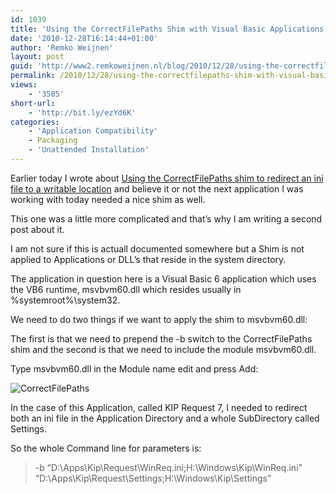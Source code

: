 ```yaml
---
id: 1039
title: 'Using the CorrectFilePaths Shim with Visual Basic Applications'
date: '2010-12-28T16:14:44+01:00'
author: 'Remko Weijnen'
layout: post
guid: 'http://www2.remkoweijnen.nl/blog/2010/12/28/using-the-correctfilepaths-shim-with-visual-basic-applications/'
permalink: /2010/12/28/using-the-correctfilepaths-shim-with-visual-basic-applications/
views:
    - '3505'
short-url:
    - 'http://bit.ly/ezYd6K'
categories:
    - 'Application Compatibility'
    - Packaging
    - 'Unattended Installation'
---
```


Earlier today I wrote about [Using the CorrectFilePaths shim to redirect an ini file to a writable location](http://192.168.40.25:8081/2010/12/28/using-the-correctfilepaths-shim-to-redirect-an-ini-file-to-a-writable-location/ "Using the CorrectFilePaths shim to redirect an ini file to a writable location") and believe it or not the next application I was working with today needed a nice shim as well.

This one was a little more complicated and that’s why I am writing a second post about it.

I am not sure if this is actuall documented somewhere but a Shim is not applied to Applications or DLL’s that reside in the system directory.

The application in question here is a Visual Basic 6 application which uses the VB6 runtime, msvbvm60.dll which resides usually in %systemroot%\\system32.

We need to do two things if we want to apply the shim to msvbvm60.dll:

The first is that we need to prepend the -b switch to the CorrectFilePaths shim and the second is that we need to include the module msvbvm60.dll.

Type msvbvm60.dll in the Module name edit and press Add:

![CorrectFilePaths](http://192.168.40.25:8081/wp-content/uploads/2010/12/correctfilepaths.png)

In the case of this Application, called KIP Request 7, I needed to redirect both an ini file in the Application Directory and a whole SubDirectory called Settings.

So the whole Command line for parameters is:

> -b “D:\\Apps\\Kip\\Request\\WinReq.ini;H:\\Windows\\Kip\\WinReq.ini” “D:\\Apps\\Kip\\Request\\Settings;H:\\Windows\\Kip\\Settings”